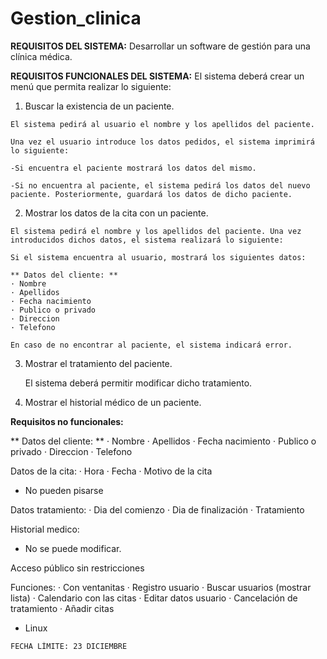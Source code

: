 # Gestion_clinica

**REQUISITOS DEL SISTEMA:** Desarrollar un software de gestión para una clínica médica.

**REQUISITOS FUNCIONALES DEL SISTEMA:** El sistema deberá crear un menú que permita realizar lo siguiente:

  1. Buscar la existencia de un paciente. 

    El sistema pedirá al usuario el nombre y los apellidos del paciente. 

    Una vez el usuario introduce los datos pedidos, el sistema imprimirá lo siguiente:

    -Si encuentra el paciente mostrará los datos del mismo.

    -Si no encuentra al paciente, el sistema pedirá los datos del nuevo paciente. Posteriormente, guardará los datos de dicho paciente.

  2. Mostrar los datos de la cita con un paciente. 

    El sistema pedirá el nombre y los apellidos del paciente. Una vez introducidos dichos datos, el sistema realizará lo siguiente:

    Si el sistema encuentra al usuario, mostrará los siguientes datos:

    ** Datos del cliente: **
    · Nombre
    · Apellidos
    · Fecha nacimiento
    · Publico o privado
    · Direccion
    · Telefono

    En caso de no encontrar al paciente, el sistema indicará error.

  3. Mostrar el tratamiento del paciente. 

     El sistema deberá permitir modificar dicho tratamiento.

  4. Mostrar el historial médico de un paciente.

**Requisitos no funcionales:**
  

** Datos del cliente: **
  · Nombre
  · Apellidos
  · Fecha nacimiento
  · Publico o privado
  · Direccion
  · Telefono

Datos de la cita:
  · Hora
  · Fecha
  · Motivo de la cita
  - No pueden pisarse

Datos tratamiento:
  · Dia del comienzo
  · Dia de finalización
  · Tratamiento

Historial medico:
  - No se puede modificar.

Acceso público sin restricciones

Funciones:
  · Con ventanitas
  · Registro usuario
  · Buscar usuarios (mostrar lista)
  · Calendario con las citas
  · Editar datos usuario
  · Cancelación de tratamiento
  · Añadir citas
  - Linux

```
FECHA LÍMITE: 23 DICIEMBRE
```
